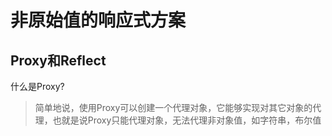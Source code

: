 # 非原始值的响应式方案
## Proxy和Reflect
什么是Proxy?
> 简单地说，使用Proxy可以创建一个代理对象，它能够实现对其它对象的代理，也就是说Proxy只能代理对象，无法代理非对象值，如字符串，布尔值